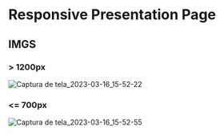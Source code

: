 # Responsive Presentation Page

## IMGS

###  > 1200px

![Captura de tela_2023-03-16_15-52-22](https://user-images.githubusercontent.com/117551076/225724638-b84b524b-6125-4e07-af12-4a3b705e9b4b.png)

###  <= 700px

![Captura de tela_2023-03-16_15-52-55](https://user-images.githubusercontent.com/117551076/225725485-d5bb6efd-304c-4606-a2f4-00e9c361ee89.png)
